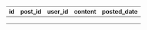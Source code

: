 <!--Tables-->

| id | post_id | user_id | content | posted_date |
|----|---------|---------|---------|-------------|
|    |         |         |         |             |
|    |         |         |         |             |
|    |         |         |         |             |